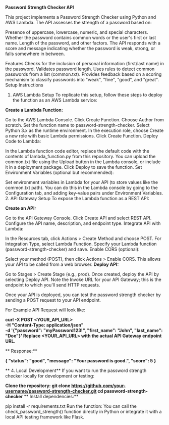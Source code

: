 **Password Strength Checker API**

This project implements a Password Strength Checker using Python and AWS Lambda. The API assesses the strength of a password based on:

Presence of uppercase, lowercase, numeric, and special characters.
Whether the password contains common words or the user's first or last name.
Length of the password, and other factors.
The API responds with a score and message indicating whether the password is weak, strong, or falls somewhere in between.

Features
Checks for the inclusion of personal information (first/last name) in the password.
Validates password length.
Uses rules to detect common passwords from a list (common.txt).
Provides feedback based on a scoring mechanism to classify passwords into "weak", "fine", "good", and "great".
Setup Instructions
1. AWS Lambda Setup
To replicate this setup, follow these steps to deploy the function as an AWS Lambda service:

**Create a Lambda Function:**

Go to the AWS Lambda Console.
Click Create Function.
Choose Author from scratch.
Set the function name to password-strength-checker.
Select Python 3.x as the runtime environment.
In the execution role, choose Create a new role with basic Lambda permissions.
Click Create Function.
Deploy Code to Lambda:

In the Lambda function code editor, replace the default code with the contents of lambda_function.py from this repository.
You can upload the common.txt file using the Upload button in the Lambda console, or include it in a deployment package.
Click Deploy to save the function.
Set Environment Variables (optional but recommended):

Set environment variables in Lambda for your API (to store values like the common.txt path).
You can do this in the Lambda console by going to the Configuration tab, and adding key-value pairs under Environment Variables.
2. API Gateway Setup
To expose the Lambda function as a REST API:

**Create an API:**

Go to the API Gateway Console.
Click Create API and select REST API.
Configure the API name, description, and endpoint type.
Integrate API with Lambda:

In the Resources tab, click Actions > Create Method and choose POST.
For Integration Type, select Lambda Function.
Specify your Lambda function (password-strength-checker) and save.
Enable CORS (optional):

Select your method (POST), then click Actions > Enable CORS. This allows your API to be called from a web browser.
**Deploy API:**

Go to Stages > Create Stage (e.g., prod).
Once created, deploy the API by selecting Deploy API.
Note the Invoke URL for your API Gateway; this is the endpoint to which you'll send HTTP requests.

Once your API is deployed, you can test the password strength checker by sending a POST request to your API endpoint.

For Example API Request will look like:


**curl -X POST <YOUR_API_URL> \
-H "Content-Type: application/json" \
-d '{"password": "myPassword123!", "first_name": "John", "last_name": "Doe"}'
Replace <YOUR_API_URL> with the actual API Gateway endpoint URL.**

** Response:**

**{
  "status": "good",
  "message": "Your password is good.",
  "score": 5
}**

**
4. Local Development**
If you want to run the password strength checker locally for development or testing:

**Clone the repository:
git clone https://github.com/your-username/password-strength-checker.git
cd password-strength-checker**
**
Install dependencies:**

pip install -r requirements.txt
Run the function:
You can call the check_password_strength() function directly in Python or integrate it with a local API testing framework like Flask.
